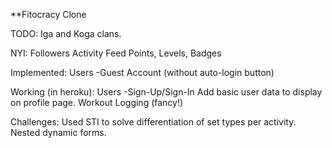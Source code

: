 **Fitocracy Clone

TODO:
Iga and Koga clans.

NYI:
Followers
Activity Feed
Points, Levels, Badges

Implemented:
Users
	-Guest Account (without auto-login button)

Working (in heroku):
Users
	-Sign-Up/Sign-In
Add basic user data to display on profile page.
Workout Logging (fancy!)

Challenges:
	Used STI to solve differentiation of set types per activity.
	Nested dynamic forms.